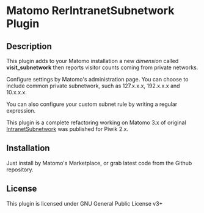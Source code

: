 # Matomo RerIntranetSubnetwork Plugin

## Description

This plugin adds to your Matomo installation a new *dimension* called **visit_subnetwork** then reports visitor counts coming from private networks.

Configure settings by Matomo's administration page. You can choose to include common private subnetwork, such as 127.x.x.x, 192.x.x.x and 10.x.x.x.

You can also configure your custom subnet rule by writing a regular expression.

This plugin is a complete refactoring working on Matomo 3.x of original [IntranetSubnetwork](https://github.com/kwasib/IntranetSubNetwork) was published for Piwik 2.x.

## Installation

Just install by Matomo's Marketplace, or grab latest code from the Github repository.

## License

This plugin is licensed under GNU General Public License v3+
